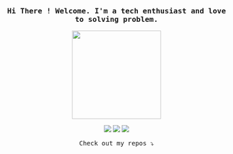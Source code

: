 <h3 align="center"><samp> Hi There ! Welcome. I'm a tech enthusiast and love to solving problem.  </samp></h3>

<p align="center">
  <img width="200" src="https://c.tenor.com/nHBgEK6zEQMAAAAj/cat-gray.gif">
</p>


<p align="center">
<a href= "https://www.linkedin.com/in/md-anisujjaman/"><img src="https://img.icons8.com/color/48/000000/linkedin.png"/></a>
<a href= "https://www.facebook.com/Anisujjaman.Md"><img src="https://img.icons8.com/fluency/48/000000/facebook-new.png"/></a>
<a href= "mailto:contact.anisujjaman@gmail.com"><img src="https://img.icons8.com/color/48/000000/gmail-new.png"/></a>
</p>

<p align="center"><samp>
Check out my repos ⤵️
  </samp>
</p>
